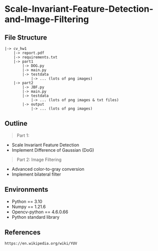 # Scale-Invariant-Feature-Detection-and-Image-Filtering

## File Structure
    |-> cv_hw1
        |-> report.pdf
        |-> requirements.txt
        |-> part1
            |-> DOG.py
            |-> main.py
            |-> testdata
                |-> ... (lots of png images)
        |-> part2
            |-> JBF.py
            |-> main.py
            |-> testdata
                |-> ... (lots of png images & txt files) 
            |-> output
                |-> ... (lots of png images)

## Outline
> Part 1: 
- Scale Invariant Feature Detection
- Implement Difference of Gaussian (DoG)

> Part 2: Image Filtering
- Advanced color-to-gray conversion
- Implement bilateral filter

## Environments

- Python == 3.10
- Numpy == 1.21.6
- Opencv-python == 4.6.0.66
- Python standard library

## References

    https://en.wikipedia.org/wiki/YUV


